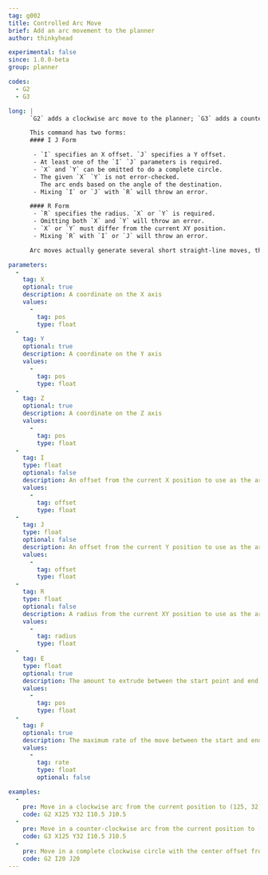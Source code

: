 ```yaml
---
tag: g002
title: Controlled Arc Move
brief: Add an arc movement to the planner
author: thinkyhead

experimental: false
since: 1.0.0-beta
group: planner

codes:
  - G2
  - G3

long: |
      `G2` adds a clockwise arc move to the planner; `G3` adds a counter-clockwise arc. An arc move starts at the current position and ends at the given XYZ, pivoting around a center-point offset given by `I` and `J` or `R`.

      This command has two forms:
      #### I J Form

       - `I` specifies an X offset. `J` specifies a Y offset.
       - At least one of the `I` `J` parameters is required.
       - `X` and `Y` can be omitted to do a complete circle.
       - The given `X` `Y` is not error-checked.
         The arc ends based on the angle of the destination.
       - Mixing `I` or `J` with `R` will throw an error.

      #### R Form
       - `R` specifies the radius. `X` or `Y` is required.
       - Omitting both `X` and `Y` will throw an error.
       - `X` or `Y` must differ from the current XY position.
       - Mixing `R` with `I` or `J` will throw an error.

      Arc moves actually generate several short straight-line moves, the length of which are determined by the configuration option `MM_PER_ARC_SEGMENT` (default 1mm). Any change in the Z position is linearly interpolated over the whole arc.

parameters:
  -
    tag: X
    optional: true
    description: A coordinate on the X axis
    values:
      -
        tag: pos
        type: float
  -
    tag: Y
    optional: true
    description: A coordinate on the Y axis
    values:
      -
        tag: pos
        type: float
  -
    tag: Z
    optional: true
    description: A coordinate on the Z axis
    values:
      -
        tag: pos
        type: float
  -
    tag: I
    type: float
    optional: false
    description: An offset from the current X position to use as the arc center
    values:
      -
        tag: offset
        type: float
  -
    tag: J
    type: float
    optional: false
    description: An offset from the current Y position to use as the arc center
    values:
      -
        tag: offset
        type: float
  -
    tag: R
    type: float
    optional: false
    description: A radius from the current XY position to use as the arc center
    values:
      -
        tag: radius
        type: float
  -
    tag: E
    type: float
    optional: true
    description: The amount to extrude between the start point and end point
    values:
      -
        tag: pos
        type: float
  -
    tag: F
    optional: true
    description: The maximum rate of the move between the start and end point
    values:
      -
        tag: rate
        type: float
        optional: false

examples:
  -
    pre: Move in a clockwise arc from the current position to (125, 32) with the center offset from the current position by (10.5, 10.5).
    code: G2 X125 Y32 I10.5 J10.5
  -
    pre: Move in a counter-clockwise arc from the current position to (125, 32) with the center offset from the current position by (10.5, 10.5).
    code: G3 X125 Y32 I10.5 J10.5
  -
    pre: Move in a complete clockwise circle with the center offset from the current position by 20, 20.
    code: G2 I20 J20
---
```

